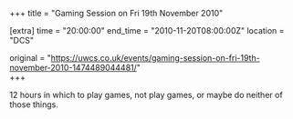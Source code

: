 +++
title = "Gaming Session on Fri 19th November 2010"

[extra]
time = "20:00:00"
end_time = "2010-11-20T08:00:00Z"
location = "DCS"

original = "https://uwcs.co.uk/events/gaming-session-on-fri-19th-november-2010-1474489044481/"    
+++

12 hours in which to play games, not play games, or maybe do neither of those things.

